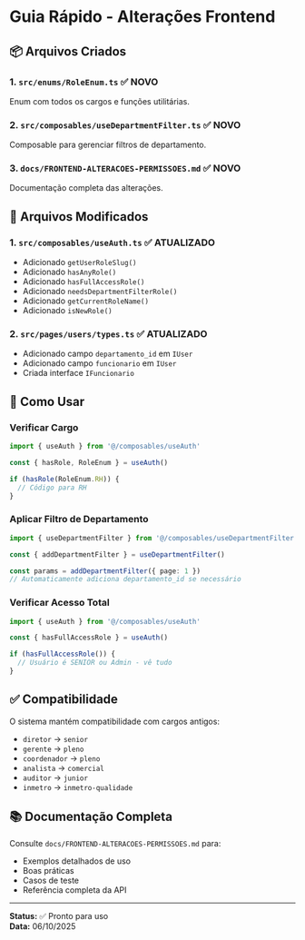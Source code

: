 # Guia Rápido - Alterações Frontend

## 📦 Arquivos Criados

### 1. `src/enums/RoleEnum.ts` ✅ NOVO

Enum com todos os cargos e funções utilitárias.

### 2. `src/composables/useDepartmentFilter.ts` ✅ NOVO

Composable para gerenciar filtros de departamento.

### 3. `docs/FRONTEND-ALTERACOES-PERMISSOES.md` ✅ NOVO

Documentação completa das alterações.

## 📝 Arquivos Modificados

### 1. `src/composables/useAuth.ts` ✅ ATUALIZADO

- Adicionado `getUserRoleSlug()`
- Adicionado `hasAnyRole()`
- Adicionado `hasFullAccessRole()`
- Adicionado `needsDepartmentFilterRole()`
- Adicionado `getCurrentRoleName()`
- Adicionado `isNewRole()`

### 2. `src/pages/users/types.ts` ✅ ATUALIZADO

- Adicionado campo `departamento_id` em `IUser`
- Adicionado campo `funcionario` em `IUser`
- Criada interface `IFuncionario`

## 🚀 Como Usar

### Verificar Cargo

```typescript
import { useAuth } from '@/composables/useAuth'

const { hasRole, RoleEnum } = useAuth()

if (hasRole(RoleEnum.RH)) {
  // Código para RH
}
```

### Aplicar Filtro de Departamento

```typescript
import { useDepartmentFilter } from '@/composables/useDepartmentFilter'

const { addDepartmentFilter } = useDepartmentFilter()

const params = addDepartmentFilter({ page: 1 })
// Automaticamente adiciona departamento_id se necessário
```

### Verificar Acesso Total

```typescript
import { useAuth } from '@/composables/useAuth'

const { hasFullAccessRole } = useAuth()

if (hasFullAccessRole()) {
  // Usuário é SENIOR ou Admin - vê tudo
}
```

## ✅ Compatibilidade

O sistema mantém compatibilidade com cargos antigos:

- `diretor` → `senior`
- `gerente` → `pleno`
- `coordenador` → `pleno`
- `analista` → `comercial`
- `auditor` → `junior`
- `inmetro` → `inmetro-qualidade`

## 📚 Documentação Completa

Consulte `docs/FRONTEND-ALTERACOES-PERMISSOES.md` para:

- Exemplos detalhados de uso
- Boas práticas
- Casos de teste
- Referência completa da API

---

**Status:** ✅ Pronto para uso  
**Data:** 06/10/2025
